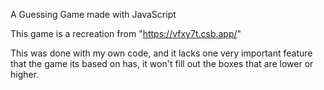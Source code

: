 A Guessing Game made with JavaScript

This game is a recreation from "https://vfxy7t.csb.app/"

This was done with my own code, and it lacks one very important feature that the game its based on has,
it won't fill out the boxes that are lower or higher. 
